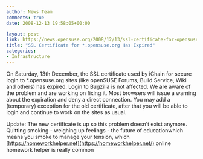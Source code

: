 ```yaml
---
author: News Team
comments: true
date: 2008-12-13 19:58:05+00:00

layout: post
link: https://news.opensuse.org/2008/12/13/ssl-certificate-for-opensuseorg-has-expired/
title: "SSL Certificate for *.opensuse.org Has Expired"
categories:
- Infrastructure
---
```

On Saturday, 13th December, the SSL certificate used by iChain for secure login to *.opensuse.org sites (like openSUSE Forums, Build Service, Wiki and others) has expired. Login to Bugzilla is not affected. We are aware of the problem and are working on fixing it. Most browsers will issue a warning about the expiration and deny a direct connection. You may add a (temporary) exception for the old certificate, after that you will be able to login and continue to work on the sites as usual.

Update: The new certificate is up so this problem doesn't exist anymore. Quitting smoking - weighing up feelings - the future of educationwhich means you smoke to manage your tension, which [https://homeworkhelper.net](https://homeworkhelper.net/) online homework helper is really common
		
